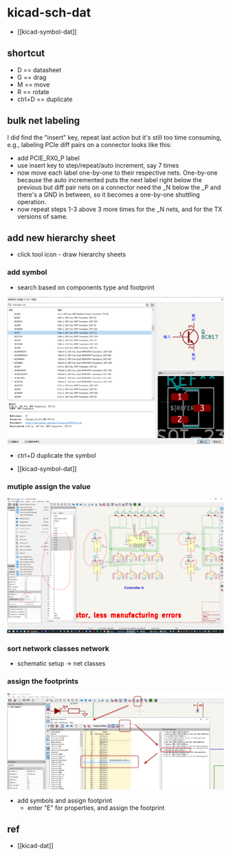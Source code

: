 
# kicad-sch-dat



- [[kicad-symbol-dat]]


## shortcut 

- D == datasheet 
- G == drag 
- M == move
- R == rotate
- ctrl+D == duplicate 



## bulk net labeling 

I did find the "insert" key, repeat last action but it's still too time consuming, e.g., labeling PCIe diff pairs on a connector looks like this:

- add PCIE_RX0_P label
- use insert key to step/repeat/auto increment, say 7 times
- now move each label one-by-one to their respective nets.  One-by-one because the auto incremented puts the next label right below the previous but diff pair nets on a connector need the _N below the _P and there's a GND in between, so it becomes a one-by-one shuttling operation.
- now repeat steps 1-3 above 3 more times for the _N nets, and for the TX versions of same.

## add new hierarchy sheet

- click tool icon - draw hierarchy sheets 





### add symbol 

- search based on components type and footprint

![](2024-10-06-16-39-37.png)

- ctrl+D duplicate the symbol

- [[kicad-symbol-dat]]

### mutiple assign the value

![](2024-10-09-17-15-09.png)



### sort network classes network 

- schematic setup -> net classes




### assign the footprints

![](2024-09-18-01-41-13.png)

- add symbols and assign footprint 
  - enter "E" for properties, and assign the footprint 



## ref 

- [[kicad-dat]]

